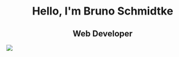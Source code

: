 <h1 align="center">Hello, I'm Bruno Schmidtke</h1>

<h2 align="center">Web Developer</h2>

<img src="https://github-readme-stats.vercel.app/api/top-langs/?username={bruno9317}&theme={tokyonight})" />

<!--
**bruno9317/bruno9317** is a ✨ _special_ ✨ repository because its `README.md` (this file) appears on your GitHub profile.

Here are some ideas to get you started:

- 🔭 I’m currently working on ...
- 🌱 I’m currently learning ...
- 👯 I’m looking to collaborate on ...
- 🤔 I’m looking for help with ...
- 💬 Ask me about ...
- 📫 How to reach me: ...
- 😄 Pronouns: ...
- ⚡ Fun fact: ...
-->

